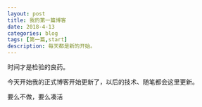 ```yaml
---
layout: post
title: 我的第一篇博客
date: 2018-4-13
categories: blog
tags: [第一篇,start]
description: 每天都是新的开始。
---
```


时间才是检验的良药。

今天开始我的正式博客开始更新了，以后的技术、随笔都会这里更新。

要么不做，要么凑活



